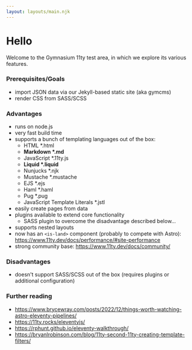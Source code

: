 ```yaml
---
layout: layouts/main.njk
---
```

# Hello
Welcome to the Gymnasium 11ty test area, in which we explore its various features.

### Prerequisites/Goals
- import JSON data via our Jekyll-based static site (aka gymcms)
- render CSS from SASS/SCSS

### Advantages
- runs on node.js
- very fast build time
- supports a bunch of templating languages out of the box:
  - HTML *.html
  - <b>Markdown *.md</b>
  - JavaScript *.11ty.js
  - <b>Liquid *.liquid</b>
  - Nunjucks *.njk
  - Mustache *.mustache
  - EJS *.ejs
  - Haml *.haml
  - Pug *.pug
  - JavaScript Template Literals *.jstl
- easily create pages from data
- plugins available to extend core functionality
  - SASS plugin to overcome the disadvantage described below...
- supports nested layouts
- now has an `<is-land>` component (probably to compete with Astro): https://www.11ty.dev/docs/performance/#site-performance
- strong community base: https://www.11ty.dev/docs/community/


### Disadvantages
- doesn't support SASS/SCSS out of the box (requires plugins or additional configuration)

### Further reading
- https://www.brycewray.com/posts/2022/12/things-worth-watching-astro-eleventy-pipelines/
- https://11ty.rocks/eleventyjs/
- https://rphunt.github.io/eleventy-walkthrough/
- https://bryanlrobinson.com/blog/11ty-second-11ty-creating-template-filters/
